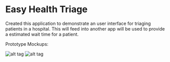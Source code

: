 # Easy Health Triage



Created this application to demonstrate an user interface for triaging patients in a hospital.
This will feed into another app will be used to provide a estimated wait time for a patient.

Prototype Mockups: 

![alt tag](https://raw.githubusercontent.com/zmhassan/easyHealthTriage/master/imgs/eHT1st.png)
![alt tag](https://raw.githubusercontent.com/zmhassan/easyHealthTriage/master/imgs/eHT2nd.png)
